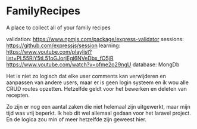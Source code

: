 # FamilyRecipes
A place to collect all of your family recipes


validation: https://www.npmjs.com/package/express-validator
sessions: https://github.com/expressjs/session
learning: https://www.youtube.com/playlist?list=PL55RiY5tL51oGJorjEgl6NVeDbx_fO5jR
https://www.youtube.com/watch?v=ofme2o29ngU
database: MongDb


Het is niet zo logisch dat elke user comments kan verwijderen en aanpassen van andere users, maar er is geen login systeem en ik wou alle CRUD routes opzetten. Hetzelfde geldt voor het bewerken en deleten van recepten.

Zo zijn er nog een aantal zaken die niet helemaal zijn uitgewerkt, maar mijn tijd was vrij beperkt. Ik heb dit wel allemaal gedaan voor het laravel project. En de logica zou min of meer hetzelfde zijn geweest hier.